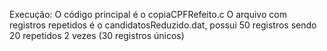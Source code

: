 Execução:
O código principal é o copiaCPFRefeito.c 
O arquivo com registros repetidos é o candidatosReduzido.dat, possui 50 registros sendo 20 repetidos 2 vezes (30 registros únicos)
